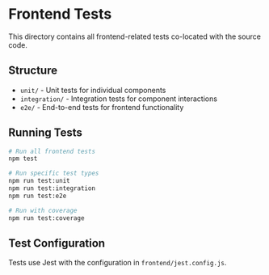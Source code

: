 # Frontend Tests

This directory contains all frontend-related tests co-located with the source code.

## Structure

- `unit/` - Unit tests for individual components
- `integration/` - Integration tests for component interactions
- `e2e/` - End-to-end tests for frontend functionality

## Running Tests

```bash
# Run all frontend tests
npm test

# Run specific test types
npm run test:unit
npm run test:integration
npm run test:e2e

# Run with coverage
npm run test:coverage
```

## Test Configuration

Tests use Jest with the configuration in `frontend/jest.config.js`. 
